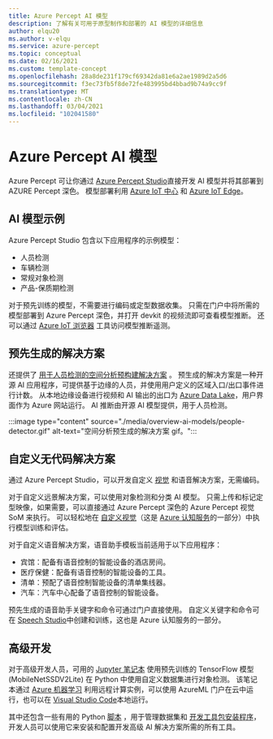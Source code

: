 ```yaml
---
title: Azure Percept AI 模型
description: 了解有关可用于原型制作和部署的 AI 模型的详细信息
author: elqu20
ms.author: v-elqu
ms.service: azure-percept
ms.topic: conceptual
ms.date: 02/16/2021
ms.custom: template-concept
ms.openlocfilehash: 28a8de231f179cf69342da81e6a2ae1989d2a5d6
ms.sourcegitcommit: f3ec73fb5f8de72fe483995bd4bbad9b74a9cc9f
ms.translationtype: MT
ms.contentlocale: zh-CN
ms.lasthandoff: 03/04/2021
ms.locfileid: "102041580"
---
```

# <a name="azure-percept-ai-models"></a>Azure Percept AI 模型

Azure Percept 可让你通过 [Azure Percept Studio](https://go.microsoft.com/fwlink/?linkid=2135819)直接开发 AI 模型并将其部署到 AZURE Percept 深色。 模型部署利用 [Azure IoT 中心](https://azure.microsoft.com/services/iot-hub/) 和 [Azure IoT Edge](https://azure.microsoft.com/services/iot-edge/#iotedge-overview)。

## <a name="sample-ai-models"></a>AI 模型示例

Azure Percept Studio 包含以下应用程序的示例模型：

- 人员检测
- 车辆检测
- 常规对象检测
- 产品-保质期检测

对于预先训练的模型，不需要进行编码或定型数据收集。 只需在门户中将所需的模型部署到 Azure Percept 深色，并打开 devkit 的视频流即可查看模型推断。 还可以通过 [Azure IoT 浏览器](https://github.com/Azure/azure-iot-explorer/releases) 工具访问模型推断遥测。

## <a name="pre-built-solutions"></a>预先生成的解决方案

还提供了 [用于人员检测的空间分析预构建解决方案](https://github.com/george-moore/Santa-Cruz-AI-App) 。 预生成的解决方案是一种开源 AI 应用程序，可提供基于边缘的人员，并使用用户定义的区域入口/出口事件进行计数。 从本地边缘设备进行视频和 AI 输出的出口为 [Azure Data Lake](https://azure.microsoft.com/solutions/data-lake/)，用户界面作为 Azure 网站运行。 AI 推断由开源 AI 模型提供，用于人员检测。

:::image type="content" source="./media/overview-ai-models/people-detector.gif" alt-text="空间分析预生成的解决方案 gif。":::

## <a name="custom-no-code-solutions"></a>自定义无代码解决方案

通过 Azure Percept Studio，可以开发自定义 [视觉](./tutorial-nocode-vision.md) 和语音解决方案，无需编码。

对于自定义远景解决方案，可以使用对象检测和分类 AI 模型。 只需上传和标记定型映像，如果需要，可以直接通过 Azure Percept 深色的 Azure Percept 视觉 SoM 来执行。 可以轻松地在 [自定义视觉](https://www.customvision.ai/)（这是 [Azure 认知服务](https://azure.microsoft.com/services/cognitive-services/#overview)的一部分）中执行模型训练和评估。

对于自定义语音解决方案，语音助手模板当前适用于以下应用程序：

- 宾馆：配备有语音控制的智能设备的酒店房间。
- 医疗保健：配备有语音控制的智能设备的工具。
- 清单：预配了语音控制智能设备的清单集线器。
- 汽车：汽车中心配备了语音控制的智能设备。

预先生成的语音助手关键字和命令可通过门户直接使用。 自定义关键字和命令可在 [Speech Studio](https://speech.microsoft.com/)中创建和训练，这也是 Azure 认知服务的一部分。

## <a name="advanced-development"></a>高级开发

对于高级开发人员，可用的 [Jupyter 笔记本](https://github.com/microsoft/Project-Santa-Cruz-Preview/blob/main/Sample-Scripts-and-Notebooks/Official/Machine%20Learning%20Notebooks/Transferlearningusing_SSDLiteV2%20Model.ipynb) 使用预先训练的 TensorFlow 模型 (MobileNetSSDV2Lite) 在 Python 中使用自定义数据集进行对象检测。 该笔记本通过 [Azure 机器学习](https://azure.microsoft.com/services/machine-learning/#product-overview) 利用远程计算实例，可以使用 AzureML 门户在云中运行，也可以在 [Visual Studio Code](https://code.visualstudio.com/)本地运行。

其中还包含一些有用的 Python [脚本](https://github.com/microsoft/Project-Santa-Cruz-Preview/tree/main/Sample-Scripts-and-Notebooks/Official/Scripts) ，用于管理数据集和 [开发工具包安装程序](https://github.com/microsoft/Project-Santa-Cruz-Preview/blob/main/Sample-Scripts-and-Notebooks/Official/Machine%20Learning%20Notebooks/dev-tools-installer.md)，开发人员可以使用它来安装和配置开发高级 AI 解决方案所需的所有工具。
